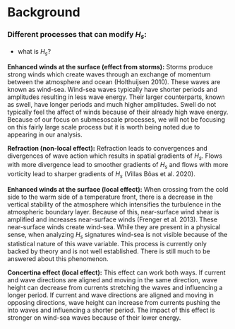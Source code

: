 # Background

### Different processes that can modify $H_s$:

- what is $H_s$?

**Enhanced winds at the surface (effect from storms):** 
Storms produce strong winds which create waves through an exchange of momentum between the atmosphere and ocean (Holthuijsen 2010).  These waves are known as wind-sea. Wind-sea waves typically have shorter periods and amplitudes resulting in less wave energy. Their larger counterparts, known as swell, have longer periods and much higher amplitudes. Swell do not typically feel the affect of winds because of their already high wave energy. Because of our focus on submesoscale processes, we will not be focusing on this fairly large scale process but it is worth being noted due to appearing in our analysis.

**Refraction (non-local effect):** 
Refraction leads to convergences and divergences of wave action which results in spatial gradients of $H_s$. Flows with more divergence lead to smoother gradients of $H_s$ and flows with more vorticity lead to sharper gradients of $H_s$ (Villas Bôas et al. 2020).

**Enhanced winds at the surface (local effect):** 
When crossing from the cold side to the warm side of a temperature front, there is a decrease in the vertical stability of the atmosphere which intensifies the turbulence in the atmospheric boundary layer. Because of this, near-surface wind shear is amplified and increases near-surface winds (Frenger et al. 2013). These near-surface winds create wind-sea. While they are present in a physical sense, when analyzing $H_s$ signatures wind-sea is not visible because of the statistical nature of this wave variable. This process is currently only backed by theory and is not well established. There is still much to be answered about this phenomenon.

**Concertina effect (local effect):** 
This effect can work both ways. If current and wave directions are aligned and moving in the same direction, wave height can decrease from currents stretching the waves and influencing a longer period. If current and wave directions are aligned and moving in opposing directions, wave height can increase from currents pushing the into waves and influencing a shorter period. The impact of this effect is stronger on wind-sea waves because of their lower energy.
